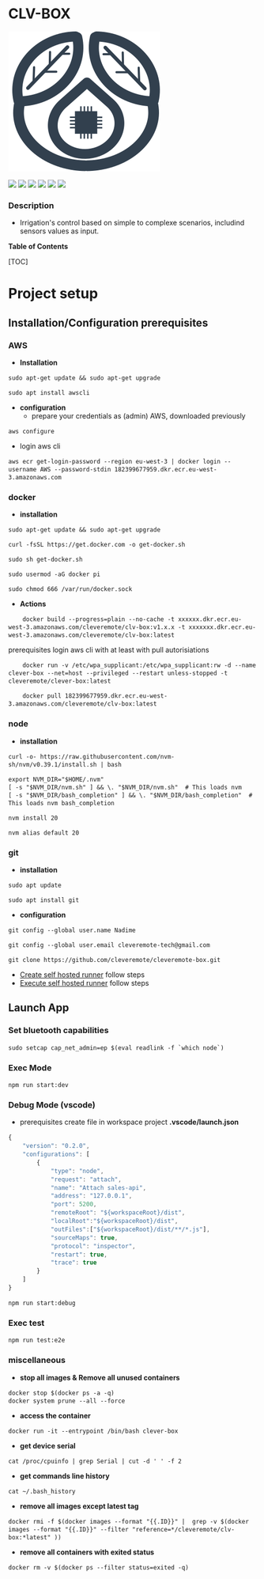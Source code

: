 # CLV-BOX

![](hydrophyto.svg)

 ![](https://img.shields.io/github/stars/pandao/editor.md.svg) ![](https://img.shields.io/github/forks/pandao/editor.md.svg) ![](https://img.shields.io/github/tag/pandao/editor.md.svg) ![](https://img.shields.io/github/release/pandao/editor.md.svg) ![](https://img.shields.io/github/issues/pandao/editor.md.svg) ![](https://img.shields.io/bower/v/editor.md.svg)

### Description

- Irrigation's control based on simple to complexe scenarios, includind sensors values as input.

**Table of Contents**

[TOC]

# Project setup
## Installation/Configuration prerequisites

### AWS
 - **Installation**
 
 ```shell
sudo apt-get update && sudo apt-get upgrade
```
```shell
sudo apt install awscli
```

- **configuration**
  - prepare your credentials as (admin) AWS, downloaded previously
 ```shell
aws configure
```
 - login aws cli
 ```shell
aws ecr get-login-password --region eu-west-3 | docker login --username AWS --password-stdin 182399677959.dkr.ecr.eu-west-3.amazonaws.com
```

### docker
 - **installation**
 ```shell
sudo apt-get update && sudo apt-get upgrade
```
```shell
curl -fsSL https://get.docker.com -o get-docker.sh
```
```shell
sudo sh get-docker.sh
```
```shell
sudo usermod -aG docker pi
```
```shell
sudo chmod 666 /var/run/docker.sock
```

- **Actions**
```shell
    docker build --progress=plain --no-cache -t xxxxxx.dkr.ecr.eu-west-3.amazonaws.com/cleveremote/clv-box:v1.x.x -t xxxxxxx.dkr.ecr.eu-west-3.amazonaws.com/cleveremote/clv-box:latest
```
  prerequisites login aws cli with at least with pull autorisiations
```shell
    docker run -v /etc/wpa_supplicant:/etc/wpa_supplicant:rw -d --name clever-box --net=host --privileged --restart unless-stopped -t cleveremote/clever-box:latest
```
```shell
    docker pull 182399677959.dkr.ecr.eu-west-3.amazonaws.com/cleveremote/clv-box:latest
```

### node
- **installation**
 ```shell
curl -o- https://raw.githubusercontent.com/nvm-sh/nvm/v0.39.1/install.sh | bash
```
```shell
export NVM_DIR="$HOME/.nvm"
[ -s "$NVM_DIR/nvm.sh" ] && \. "$NVM_DIR/nvm.sh"  # This loads nvm
[ -s "$NVM_DIR/bash_completion" ] && \. "$NVM_DIR/bash_completion"  # This loads nvm bash_completion
```
```shell
nvm install 20
```
```shell
nvm alias default 20
```

### git
- **installation**
 ```shell
sudo apt update
```
```shell
sudo apt install git
```
- **configuration**
 ```shell
git config --global user.name Nadime
```
```shell
git config --global user.email cleveremote-tech@gmail.com
```
```shell
git clone https://github.com/cleveremote/cleveremote-box.git
```
- [Create self hosted runner](http://https://github.com/cleveremote/cleveremote-box/settings/actions/runners/new?arch=arm64&os=linux "create self hosted runner") follow steps
- [Execute self hosted runner](https://docs.github.com/en/actions/hosting-your-own-runners/managing-self-hosted-runners/configuring-the-self-hosted-runner-application-as-a-service "Execute self hosted runner") follow steps

## Launch App

### Set bluetooth capabilities
```shell
sudo setcap cap_net_admin=ep $(eval readlink -f `which node`)
```
### Exec Mode
```shell
npm run start:dev
```
### Debug Mode (vscode)
- prerequisites
create file in workspace project **.vscode/launch.json**
```javascript
{
    "version": "0.2.0",
    "configurations": [
        {
            "type": "node",
            "request": "attach",
            "name": "Attach sales-api",
            "address": "127.0.0.1",
            "port": 5200,
            "remoteRoot": "${workspaceRoot}/dist",
            "localRoot":"${workspaceRoot}/dist",
            "outFiles":["${workspaceRoot}/dist/**/*.js"],
            "sourceMaps": true,
            "protocol": "inspector",
            "restart": true,
            "trace": true
        }
    ]
}
```
```shell
npm run start:debug
```
### Exec test
```shell
npm run test:e2e
```
### miscellaneous
- **stop all images & Remove all unused containers**
 ```shell
 docker stop $(docker ps -a -q)
 docker system prune --all --force
```
- **access the container**
```shell
docker run -it --entrypoint /bin/bash clever-box
```
- **get device serial**
```shell
cat /proc/cpuinfo | grep Serial | cut -d ' ' -f 2
```
- **get commands line history**
```shell
cat ~/.bash_history
```
- **remove all images except latest tag**
```shell
docker rmi -f $(docker images --format "{{.ID}}" |  grep -v $(docker images --format "{{.ID}}" --filter "reference=*/cleveremote/clv-box:*latest" ))
```
- **remove all containers with exited status**
```shell
docker rm -v $(docker ps --filter status=exited -q)
```

